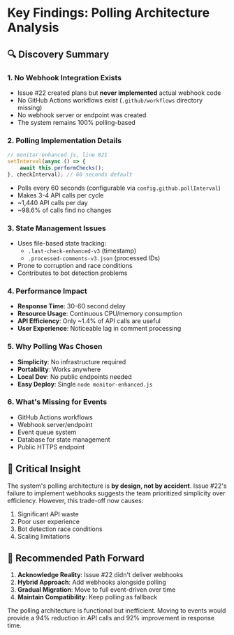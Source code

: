 # Key Findings: Polling Architecture Analysis

## 🔍 Discovery Summary

### 1. **No Webhook Integration Exists**
- Issue #22 created plans but **never implemented** actual webhook code
- No GitHub Actions workflows exist (`.github/workflows` directory missing)
- No webhook server or endpoint was created
- The system remains 100% polling-based

### 2. **Polling Implementation Details**
```javascript
// monitor-enhanced.js, line 821
setInterval(async () => {
    await this.performChecks();
}, checkInterval); // 60 seconds default
```

- Polls every 60 seconds (configurable via `config.github.pollInterval`)
- Makes 3-4 API calls per cycle
- ~1,440 API calls per day
- ~98.6% of calls find no changes

### 3. **State Management Issues**
- Uses file-based state tracking:
  - `.last-check-enhanced-v3` (timestamp)
  - `.processed-comments-v3.json` (processed IDs)
- Prone to corruption and race conditions
- Contributes to bot detection problems

### 4. **Performance Impact**
- **Response Time**: 30-60 second delay
- **Resource Usage**: Continuous CPU/memory consumption
- **API Efficiency**: Only ~1.4% of API calls are useful
- **User Experience**: Noticeable lag in comment processing

### 5. **Why Polling Was Chosen**
- **Simplicity**: No infrastructure required
- **Portability**: Works anywhere
- **Local Dev**: No public endpoints needed
- **Easy Deploy**: Single `node monitor-enhanced.js`

### 6. **What's Missing for Events**
- GitHub Actions workflows
- Webhook server/endpoint
- Event queue system
- Database for state management
- Public HTTPS endpoint

## 🎯 Critical Insight

The system's polling architecture is **by design, not by accident**. Issue #22's failure to implement webhooks suggests the team prioritized simplicity over efficiency. However, this trade-off now causes:

1. Significant API waste
2. Poor user experience
3. Bot detection race conditions
4. Scaling limitations

## 🚀 Recommended Path Forward

1. **Acknowledge Reality**: Issue #22 didn't deliver webhooks
2. **Hybrid Approach**: Add webhooks alongside polling
3. **Gradual Migration**: Move to full event-driven over time
4. **Maintain Compatibility**: Keep polling as fallback

The polling architecture is functional but inefficient. Moving to events would provide a 94% reduction in API calls and 92% improvement in response time.
